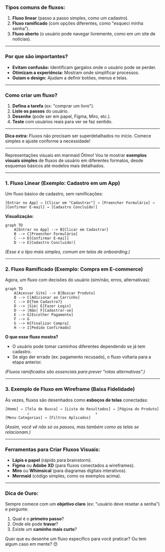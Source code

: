 ### **Tipos comuns de fluxos:**  
1. **Fluxo linear** (passo a passo simples, como um cadastro).  
2. **Fluxo ramificado** (com opções diferentes, como "esqueci minha senha").  
3. **Fluxo aberto** (o usuário pode navegar livremente, como em um site de notícias).  

---  

### **Por que são importantes?**  
- **Evitam confusão:** Identificam gargalos onde o usuário pode se perder.  
- **Otimizam a experiência:** Mostram onde simplificar processos.  
- **Guiam o design:** Ajudam a definir botões, menus e telas.  

---  

### **Como criar um fluxo?**  
1. **Defina a tarefa** (ex: "comprar um livro").  
2. **Liste os passos** do usuário.  
3. **Desenhe** (pode ser em papel, Figma, Miro, etc.).  
4. **Teste** com usuários reais para ver se faz sentido.  

---  

**Dica extra:** Fluxos não precisam ser superdetalhados no início. Comece simples e ajuste conforme a necessidade!  

___
Representações visuais em marmaid
Ótimo! Vou te mostrar **exemplos visuais simples** de fluxos de usuário em diferentes formatos, desde esquemas básicos até modelos mais detalhados.  

---

### **1. Fluxo Linear (Exemplo: Cadastro em um App)**  
Um fluxo básico de cadastro, sem ramificações:  

```
[Entrar no App] → [Clicar em "Cadastrar"] → [Preencher Formulário] → [Confirmar E-mail] → [Cadastro Concluído!]
```  
**Visualização:**  
```mermaid
graph TD
    A[Entrar no App] --> B[Clicar em Cadastrar]
    B --> C[Preencher Formulário]
    C --> D[Confirmar E-mail]
    D --> E[Cadastro Concluído!]
```  
*(Esse é o tipo mais simples, comum em telas de onboarding.)*  

---

### **2. Fluxo Ramificado (Exemplo: Compra em E-commerce)**  
Agora, um fluxo com decisões do usuário (sim/não, erros, alternativas):  

```mermaid
graph TD
    A[Acessar Site] --> B[Buscar Produto]
    B --> C[Adicionar ao Carrinho]
    C --> D{Tem Cadastro?}
    D --> |Sim| E[Fazer Login]
    D --> |Não| F[Cadastrar-se]
    E --> G[Escolher Pagamento]
    F --> G
    G --> H[Finalizar Compra]
    H --> I[Pedido Confirmado]
```  
**O que esse fluxo mostra?**  
- O usuário pode tomar caminhos diferentes dependendo se já tem cadastro.  
- Se algo der errado (ex: pagamento recusado), o fluxo voltaria para a etapa anterior.  

*(Fluxos ramificados são essenciais para prever "rotas alternativas".)*  

---

### **3. Exemplo de Fluxo em Wireframe (Baixa Fidelidade)**  
Às vezes, fluxos são desenhados como **esboços de telas** conectadas:  

```
[Home] → [Tela de Busca] → [Lista de Resultados] → [Página do Produto]
          ↓                              ↑
[Menu Categorias] → [Filtros Aplicados]
```  
*(Assim, você vê não só os passos, mas também como as telas se relacionam.)*  

---

### **Ferramentas para Criar Fluxos Visuais:**  
- **Lápis e papel** (rápido para brainstorm).  
- **Figma** ou **Adobe XD** (para fluxos conectados a wireframes).  
- **Miro** ou **Whimsical** (para diagramas digitais interativos).  
- **Mermaid** (código simples, como os exemplos acima).  

---

### **Dica de Ouro:**  
Sempre comece com um **objetivo claro** (ex: "usuário deve resetar a senha") e pergunte:  
1. Qual é o **primeiro passo**?  
2. Onde ele pode **travar**?  
3. Existe um **caminho mais curto**?  

Quer que eu desenhe um fluxo específico para você praticar? Ou tem algum caso em mente? 😊
